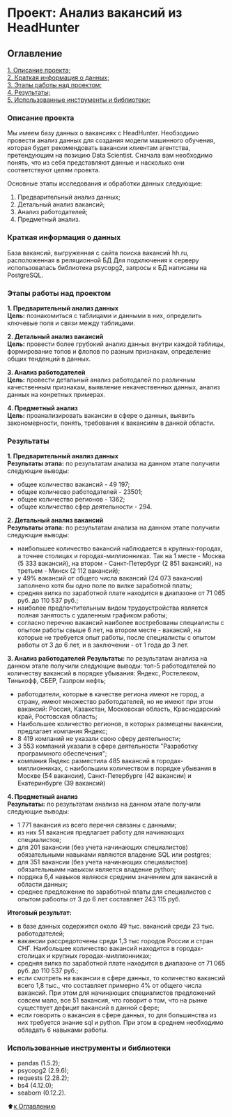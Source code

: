 # Проект: Анализ вакансий из HeadHunter

## Оглавление
[1. Описание проекта;](https://github.com/vadimkopytko/learning/blob/main/SkillFactory/PY-17_PROJECT-1/README.md#Описание-проекта)  
[2. Краткая информация о данных;](https://github.com/vadimkopytko/learning/blob/main/SkillFactory/PY-17_PROJECT-1/README.md#Краткая-информация-о-данных)  
[3. Этапы работы над проектом;](https://github.com/vadimkopytko/learning/blob/main/SkillFactory/PY-17_PROJECT-1/README.md#Этапы-работы-над-проектом)  
[4. Результаты;](https://github.com/vadimkopytko/learning/blob/main/SkillFactory/PY-17_PROJECT-1/README.md#Результаты)  
[5. Использованные инструменты и библиотеки;](https://github.com/vadimkopytko/learning/blob/main/SkillFactory/PY-17_PROJECT-1/README.md#Использованные-инструменты-и-библиотеки)   



### Описание проекта
Мы имеем базу данных о вакансиях с HeadHunter. Необзодимо провести анализ данных для создания модели машинного обучения, которая будет рекомендовать вакансии клиентам агентства, претендующим на позицию Data Scientist. Сначала вам необходимо понять, что из себя представляют данные и насколько они соответствуют целям проекта.

Основные этапы исследования и обработки данных следующие:
1. Предварительный анализ данных;
2. Детальный анализ вакансий;
3. Анализ работодателей;
4. Предметный анализ.

### Краткая информация о данных
База вакансий, выгруженная с сайта поиска вакансий hh.ru, расположенная в реляционной БД
Для подключения к серверу использовалась библиотека psycopg2, запросы к БД написаны на PostgreSQL.

### Этапы работы над проектом
**1. Предварительный анализ данных**  
**Цель:** познакомиться с таблицами и данными в них, определить ключевые поля и связи между таблицами.

**2. Детальный анализ вакансий**  
**Цель:** провести более грубокий анализ данных внутри каждой таблицы, формирование топов и флопов по разным признакам, определение общих тенденций в данных.

**3. Анализ работодателей**  
**Цель:** провести детальный анализ работодалей по различным качественным признакам, выявление некачественных данных, анализ данных на конретных примерах.

**4. Предметный анализ**  
**Цель:**  проанализировать вакансии в сфере о данных, выявить закономерности, понять, требования к вакансиям в данной области. 

### Результаты
**1. Предварительный анализ данных**  
**Результаты этапа:** по результатам анализа на данном этапе получили следующие выводы:
* общее количество вакансий - 49 197;
* общее количесво работодателей - 23501;
* общее количество регионов - 1362;
* общее количество сфер деятельности - 294.


**2. Детальный анализ вакансий**  
**Результаты этапа:**  по результатам анализа на данном этапе получили следующие выводы:
* наибольшее количество вакансий наблюдается в крупных-городах, а точнее столицах и городах-миллионниках. Так на 1 месте - Москва (5 333 вакансий), на втором - Санкт-Петербург (2 851 вакансий), на третьем - Минск (2 112 вакансий);
* у 49% вакансий от общего числа вакансий (24 073 вакансии) заполнено хотя бы одно поле по вилке заработной платы;
* средняя вилка по заработной плате находится в диапазоне от 71 065 руб. до 110 537 руб.;
* наиболее предпочтительным видом трудоустройства является полная занятость с удаленным графиком работы;
* согласно перечню вакансий наиболее востребованы специалисты с опытом работы свыше 6 лет, на втором месте - вакансий, на которые не требуется опыт работы, после специалисты с опытом работы от 3 до 6 лет, и в заключении - от 1 года до 3 лет. 


**3. Анализ работодателей** 
**Результаты:** по результатам анализа на данном этапе получили следующие выводы:
 топ-5 работодателей по количеству вакансий в порядке убывания: Яндекс, Ростелеком, Тинькофф, СБЕР, Газпром нефть;
* работодатели, которые в качестве региона имеют не город, а страну, имеют множество работодателей, но не имеют при этом вакансий: Россия, Казахстан, Московская область, Краснодарский край, Ростовская область;
* Наибольшее количество регионов, в которых размещены вакансии, предлагает компания Яндекс;
* 8 419 компаний не указали свою сферу деятельности;
* 3 553 компаний указали в сфере деятельности "Разработку программного обеспечения";
* компания Яндекс разместила 485 вакансий в городах-миллионниках, с наибольшим количеством в порядке убывания в Москве (54 вакансии), Санкт-Петербурге (42 вакансии) и Екатеринбурге (39 вакансий)

**4. Предметный анализ**  
**Результаты:** по результатам анализа на данном этапе получили следующие выводы:
* 1 771 вакансия из всего перечня связаны с данными;
* из них 51 вакансия предлагает работу для начинающих специалистов;
* для 201 вакансии (без учета начинающих специалистов) обязательными навыками являются владение SQL или postgres;
* для 351 вакансии (без учета начинающих специалистов) обязательнымм навыком является владение python;
* пордяка 6,4 навыков являюся средним значением для вакансий в области данных;
* среднее предложение по заработной платы для специалистов с опытом рабооты от 3 до 6 лет составляет 243 115 руб.

**Итоговый результат:**
* в базе данных содержится около 49 тыс. вакансий среди 23 тыс. работодателей;
* вакансии рассредоточены среди 1,3 тыс городов России и стран СНГ. Наибольшее количество вакансий находится в городах-столицах и крупных городах-миллионниках;
* средняя вилка по заработной плате находится в диапазоне от 71 065 руб. до 110 537 руб.;
* если смотреть на вакансии в сфере данных, то количество вакансий всего 1,8 тыс., что составляет примерно 4% от общего числа вакансий. При этом для начинающих специалистов предложений совсем мало, все 51 вакансия, что говорит о том, что на рынке существует дефицит вакансий в данной сфере;
* если говорить о вакансия в сфере данных, то для большинства из них требуется знание sql и python. При этом в среднем необходимо обладать 6 навыками работы.

### Использованные инструменты и библиотеки
* pandas (1.5.2);
* psycopg2 (2.9.6);
* requests (2.28.2);
* bs4 (4.12.0);
* seaborn (0.12.2).

:arrow_up:[к Оглавлению](https://github.com/vadimkopytko/learning/blob/main/SkillFactory/PY-17_PROJECT-1/README.md#Оглавление)